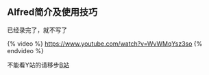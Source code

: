 ## Alfred简介及使用技巧

已经录完了，就不写了

{% video %} https://www.youtube.com/watch?v=WvWMqYsz3so {% endvideo %}

不能看Y站的请移步[B站](https://www.bilibili.com/video/BV1io4y197g5/)